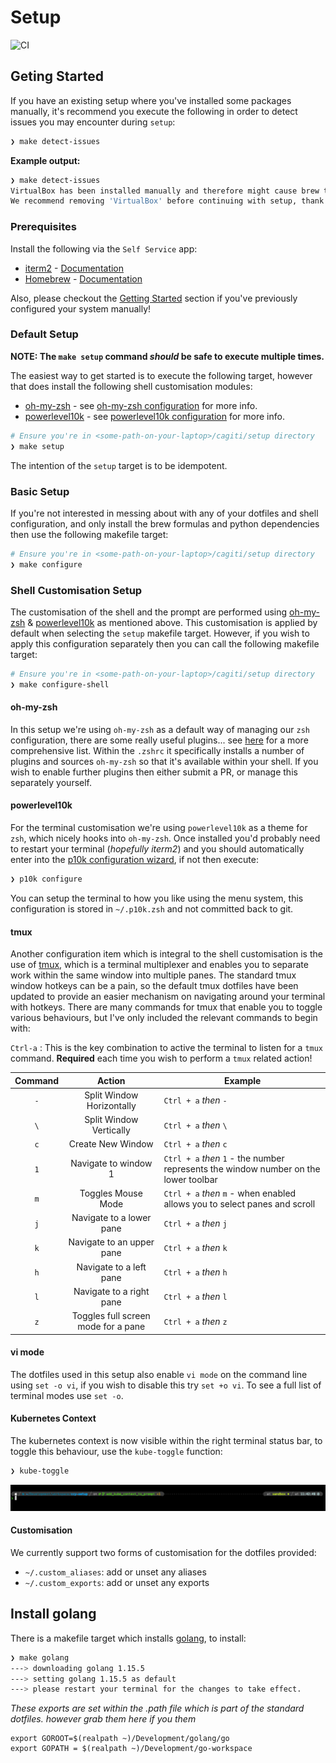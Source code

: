 # Setup

![CI](https://github.com/cagiti/setup/workflows/CI/badge.svg?branch=main&event=push)

## Geting Started

If you have an existing setup where you've installed some packages manually, it's recommend you execute the following in order to detect issues you may encounter during `setup`:

```sh
❯ make detect-issues
```

**Example output:**

```sh
❯ make detect-issues
VirtualBox has been installed manually and therefore might cause brew to fail.
We recommend removing 'VirtualBox' before continuing with setup, thank you!
```

### Prerequisites

Install the following via the `Self Service` app:
- [iterm2](selfservice://open) - [Documentation](https://iterm2.com/documentation.html)
- [Homebrew](selfservice://open) - [Documentation](https://docs.brew.sh/Installation)

Also, please checkout the [Getting Started](#getting-started) section if you've previously configured your system manually!

### Default Setup

**NOTE: The `make setup` command _should_ be safe to execute multiple times.**

The easiest way to get started is to execute the following target, however that does install the following shell customisation modules:
- [oh-my-zsh](https://github.com/ohmyzsh/ohmyzsh) - see [oh-my-zsh configuration](#oh-my-zsh) for more info.
- [powerlevel10k](https://github.com/romkatv/powerlevel10k) - see [powerlevel10k configuration](#powerlevel10k) for more info.

```sh
# Ensure you're in <some-path-on-your-laptop>/cagiti/setup directory
❯ make setup
```

The intention of the `setup` target is to be idempotent.

### Basic Setup

If you're not interested in messing about with any of your dotfiles and shell configuration, and only install the brew formulas and python dependencies then use the following makefile target:

```sh
# Ensure you're in <some-path-on-your-laptop>/cagiti/setup directory
❯ make configure
```

### Shell Customisation Setup

The customisation of the shell and the prompt are performed using [oh-my-zsh](https://github.com/ohmyzsh/ohmyzsh) & [powerlevel10k](https://github.com/romkatv/powerlevel10k) as mentioned above. This customisation is applied by default when selecting the `setup` makefile target. However, if you wish to apply this configuration separately then you can call the following makefile target:

```sh
# Ensure you're in <some-path-on-your-laptop>/cagiti/setup directory
❯ make configure-shell
```

#### oh-my-zsh

In this setup we're using `oh-my-zsh` as a default way of managing our `zsh` configuration, there are some really useful plugins... see [here]() for a more comprehensive list. Within the `.zshrc` it specifically installs a number of plugins and sources `oh-my-zsh` so that it's available within your shell. If you wish to enable further plugins then either submit a PR, or manage this separately yourself.

#### powerlevel10k

For the terminal customisation we're using `powerlevel10k` as a theme for `zsh`, which nicely hooks into `oh-my-zsh`. Once installed you'd probably need to restart your terminal (_hopefully iterm2_) and you should automatically enter into the [p10k configuration wizard](https://github.com/romkatv/powerlevel10k#configuration-wizard), if not then execute:

```sh
❯ p10k configure
```

You can setup the terminal to how you like using the menu system, this configuration is stored in `~/.p10k.zsh` and not committed back to git.

#### tmux

Another configuration item which is integral to the shell customisation is the use of [tmux](https://github.com/tmux/tmux/wiki), which is a terminal multiplexer and enables you to separate work within the same window into multiple panes. The standard tmux window hotkeys can be a pain, so the default tmux dotfiles have been updated to provide an easier mechanism on navigating around your terminal with hotkeys. There are many commands for tmux that enable you to toggle various behaviours, but I've only included the relevant commands to begin with:

`Ctrl-a` : This is the key combination to active the terminal to listen for a `tmux` command. **Required** each time you wish to perform a `tmux` related action!

| Command | Action | Example |
|:-------:|:------:| ------- |
| `-` | Split Window Horizontally | `Ctrl + a` _then_ `-` |
| `\` | Split Window Vertically | `Ctrl + a` _then_ `\` |
| `c` | Create New Window | `Ctrl + a` _then_ `c` |
| `1` | Navigate to window 1 | `Ctrl + a` _then_ `1` - the number represents the window number on the lower toolbar |
| `m` | Toggles Mouse Mode | `Ctrl + a` _then_ `m` - when enabled allows you to select panes and scroll |
| `j` | Navigate to a lower pane | `Ctrl + a` _then_ `j` |
| `k` | Navigate to an upper pane | `Ctrl + a` _then_ `k` |
| `h` | Navigate to a left pane | `Ctrl + a` _then_ `h` |
| `l` | Navigate to a right pane | `Ctrl + a` _then_ `l` |
| `z` | Toggles full screen mode for a pane | `Ctrl + a` _then_ `z` |

#### vi mode

The dotfiles used in this setup also enable `vi mode` on the command line using `set -o vi`, if you wish to disable this try `set +o vi`. To see a full list of terminal modes use `set -o`.

#### Kubernetes Context

The kubernetes context is now visible within the right terminal status bar, to toggle this behaviour, use the `kube-toggle` function:

```sh
❯ kube-toggle
```

![kube-context](./img/kube_context_terminal.png)

#### Customisation

We currently support two forms of customisation for the dotfiles provided:
- `~/.custom_aliases`: add or unset any aliases
- `~/.custom_exports`: add or unset any exports

## Install golang

There is a makefile target which installs [golang](https://golang.org/), to install:

```sh
❯ make golang
---> downloading golang 1.15.5
---> setting golang 1.15.5 as default
---> please restart your terminal for the changes to take effect.
```
_These exports are set within the .path file which is part of the standard dotfiles. however grab them here if you them_
```
export GOROOT=$(realpath ~)/Development/golang/go
export GOPATH = $(realpath ~)/Development/go-workspace
```
